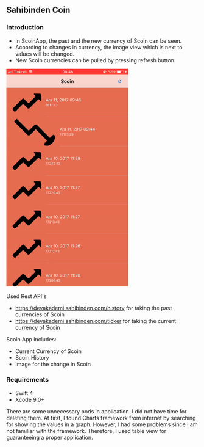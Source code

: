 ## Sahibinden Coin

### Introduction
- In ScoinApp, the past and the new currency of Scoin can be seen. 
- Acoording to changes in currency, the image view which is next to values will be changed.
- New Scoin currencies can be pulled by pressing refresh button.

<img src="/scoin.gif" width="320px">

Used Rest API's
- https://devakademi.sahibinden.com/history for taking the past currencies of Scoin
- https://devakademi.sahibinden.com/ticker for taking the current currency of Scoin

Scoin App includes:
- Current Currency of Scoin
- Scoin History
- Image for the change in Scoin

### Requirements
- Swift 4
- Xcode 9.0+

There are some unnecessary pods in application. I did not have time for deleting them.
At first, I found Charts framework from internet by searching for showing the values in a graph. 
However, I had some problems since I am not familiar with the framework.
Therefore, I used table view for guaranteeing a proper application.
